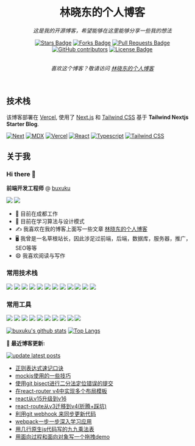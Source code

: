 <h1 align="center">林晓东的个人博客</h1>
<p align="center"><i>这是我的开源博客，希望能够在这里能够分享一些我的想法</i></p>
<div align="center">
    <a href="https://github.com/buxuku/buxuku.github.io/stargazers"><img src="https://img.shields.io/github/stars/buxuku/buxuku.github.io" alt="Stars Badge"/></a>
    <a href="https://github.com/buxuku/buxuku.github.io/network/members"><img src="https://img.shields.io/github/forks/buxuku/buxuku.github.io" alt="Forks Badge"/></a>
    <a href="https://github.com/buxuku/buxuku.github.io/pulls"><img src="https://img.shields.io/github/issues-pr/buxuku/buxuku.github.io" alt="Pull Requests Badge"/></a>
    <a href="https://github.com/buxuku/buxuku.github.io/graphs/contributors"><img alt="GitHub contributors" src="https://img.shields.io/github/contributors/buxuku/buxuku.github.io?color=2b9348"></a>
    <a href="https://github.com/buxuku/buxuku.github.io/blob/main/LICENSE"><img src="https://img.shields.io/github/license/buxuku/buxuku.github.io?color=2b9348" alt="License Badge"/></a>
</div>
<br>
<p align="center"><i>喜欢这个博客？敬请访问 <a href="https://buxuku.linxiaodong.com">林晓东的个人博客</a></i></p>
<br>

## 技术栈

该博客部署在 [Vercel](https://vercel.com/), 使用了 [Next.js](https://nextjs.org/) 和 [Tailwind CSS](https://tailwindcss.com/) 基于 **Tailwind Nextjs Starter Blog**.

[![Next][Next.js]][Next-url] [![MDX][MDX]][MDX-url] [![Vercel][Vercel]][Vercel-url] [![React][React]][React-url] [![Typescript][Typescript]][Typescript-url] [![Tailwind CSS][Tailwind CSS]][Tailwind CSS-url] 


## 关于我

### Hi there 👋

**前端开发工程师** @  [buxuku](https://github.com/buxuku)

![](https://komarev.com/ghpvc/?username=buxuku&color=green)
  <img src="https://img.shields.io/github/followers/buxuku?label=Follow" style=" float:left, margin-right:10px" />

- 🔭 目前在成都工作
- 🌱 目前在学习算法与设计模式
- ✍️ 我喜欢在我的博客上面写一些文章 <a href="https://blog.linxiaodong.com" target="_blank">林晓东的个人博客</a>
- 🖥 我曾是一名草根站长，因此涉足过前端，后端，数据库，服务器，推广，SEO等等
- 😄 我喜欢阅读与写作


### 常用技术栈

<img src="https://img.shields.io/badge/-HTML5-E34F26?style=flat&logo=html5&logoColor=white"> <img src="https://img.shields.io/badge/-CSS3-1572B6?style=flat&logo=css3&logoColor=white">
<img src="https://img.shields.io/badge/-JavaScript-eed718?style=flat&logo=javascript&logoColor=ffffff">
<img src="https://img.shields.io/badge/-React-000000?style=flat&logo=react&logoColor=00c8ff">
<img src="https://img.shields.io/badge/-MongoDB-4DB33D?style=flat&logo=mongodb&logoColor=FFFFFF">
<img src="https://img.shields.io/badge/-GraphQL-e535ab?style=flat&logo=graphql&logoColor=FFFFFF">
<img src="https://img.shields.io/badge/-MySQL-F29111?style=flat&logo=mysql&logoColor=FFFFFF">
<img src="https://img.shields.io/badge/-Express.js-787878?style=flat">
<img src="https://img.shields.io/badge/-Node.js-3C873A?style=flat&logo=Node.js&logoColor=white">
<img src="https://img.shields.io/badge/-php-777bb4?style=flat&logo=php&logoColor=white">
<img src="https://img.shields.io/badge/-python-3776ab?style=flat&logo=python&logoColor=white">
<img src="http://img.shields.io/badge/-Redis-dc382d?style=flat&logo=Redis&logoColor=white">


### 常用工具

<img src="http://img.shields.io/badge/-Google%20Cloud%20Platform-4285F4?style=flat&logo=google%20cloud&logoColor=white"> <img src="http://img.shields.io/badge/-Git-F1502F?style=flat&logo=git&logoColor=FFFFFF">
<img src="http://img.shields.io/badge/-Github-000000?style=flat&logo=github&logoColor=FFFFFF">
<img src="http://img.shields.io/badge/-VS%20Code-007ACC?style=flat&logo=visual%20studio%20code&logoColor=white">
<img src="http://img.shields.io/badge/-webstorm-000000?style=flat&logo=webstorm&=white">
<img src="http://img.shields.io/badge/-Linux-fcc624?style=flat&logo=Linux&logoColor=white">
<img src="http://img.shields.io/badge/-NGINX-269539?style=flat&logo=NGINX&logoColor=white">
<img src="http://img.shields.io/badge/-docker-2496ed?style=flat&logo=docker&logoColor=white">
<img src="http://img.shields.io/badge/-Jenkins-d24939?style=flat&logo=Jenkins&logoColor=white">
<img src="http://img.shields.io/badge/-Vim-019733?style=flat&logo=Vim&logoColor=white">

[![buxuku's github stats](https://github-readme-stats.vercel.app/api?username=buxuku&count_private=true&include_all_commits=true)](https://github.com/buxuku/)
[![Top Langs](https://github-readme-stats.vercel.app/api/top-langs/?username=buxuku&hide=php&layout=compact)](https://github.com/buxuku)

**📝 最近博客更新:**

[![update latest posts](https://github.com/buxuku/buxuku.github.io/actions/workflows/update-readme.yml/badge.svg)](https://github.com/buxuku/buxuku.github.io/actions/workflows/update-readme.yml)







<!-- START -->
- [正则表达式速记口诀](https://blog.linxiaodong.com/blog/regexp-memonic)
- [mockjs使用的一些技巧](https://blog.linxiaodong.com/blog/mockjs-skills)
- [使用git bisect进行二分法定位错误的提交](https://blog.linxiaodong.com/blog/git-bisect)
- [在react-router v4中实现多个布局模板](https://blog.linxiaodong.com/blog/multiple-layouts-with-react-router-v4)
- [react从v15升级到v16](https://blog.linxiaodong.com/blog/update-react-from-v15-to-v16)
- [react-route从v3迁移到v4(折腾+踩坑)](https://blog.linxiaodong.com/blog/Migrating-react-route-v3-to-v4)
- [利用git webhook 来同步更新代码](https://blog.linxiaodong.com/blog/use-git-webhook-to-update-website)
- [webpack一步一步深入学习应用](https://blog.linxiaodong.com/blog/webpack-step-by-step)
- [用几行原生js代码写的九九乘法表](https://blog.linxiaodong.com/blog/a-Multiplication-Table-demo)
- [用面向过程和面向对象写一个拖拽demo](https://blog.linxiaodong.com/blog/a-drap-demo)
<!-- END -->


<!-- MARKDOWN LINKS & IMAGES -->
<!-- https://www.markdownguide.org/basic-syntax/#reference-style-links -->
[Next.js]: https://img.shields.io/badge/next.js-000000?style=for-the-badge&logo=nextdotjs&logoColor=white
[Next-url]: https://nextjs.org/
[Typescript]: https://img.shields.io/badge/TypeScript-3178C6?style=for-the-badge&logo=typescript&logoColor=white
[Typescript-url]: https://www.typescriptlang.org/
[Tailwind CSS]: https://img.shields.io/badge/Tailwind_CSS-38B2AC?style=for-the-badge&logo=tailwind-css&logoColor=white
[Tailwind CSS-url]: https://tailwindcss.com/
[MDX]: https://img.shields.io/badge/MDX-000000?style=for-the-badge&logo=mdx&logoColor=white
[MDX-url]: https://mdxjs.com/
[React]: https://img.shields.io/badge/React-20232A?style=for-the-badge&logo=react&logoColor=61DAFB
[React-url]: https://reactjs.org/
[Vercel]: https://img.shields.io/badge/Vercel-000000?style=for-the-badge&logo=vercel&logoColor=white
[Vercel-url]: https://vercel.com/
